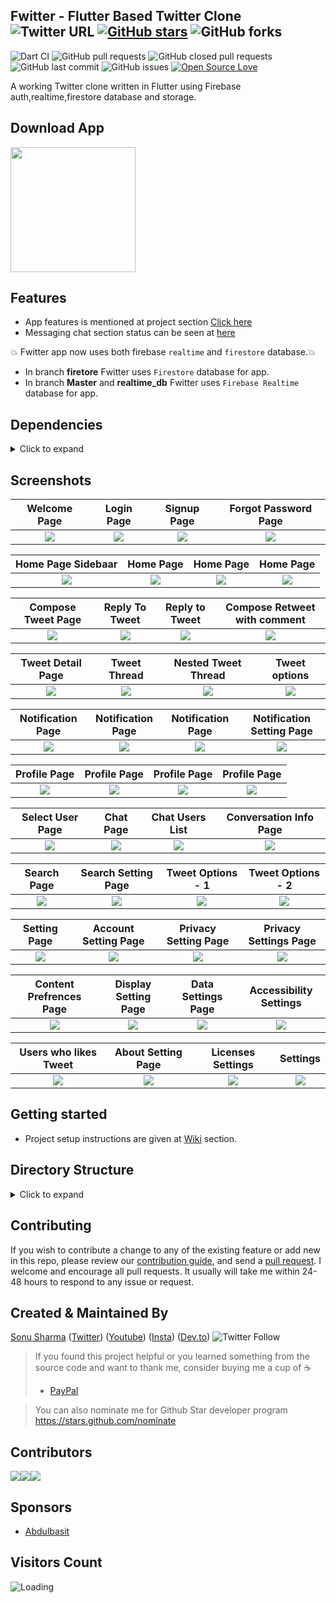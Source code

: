 ## Fwitter - Flutter Based Twitter Clone ![Twitter URL](https://img.shields.io/twitter/url?style=social&url=https%3A%2F%2Ftwitter.com%2Fquyip8818) [![GitHub stars](https://img.shields.io/github/stars/quyip8818/flutter_twitter_clone?style=social)](https://github.com/login?return_to=%2Fquyip8818%flutter_twitter_clone) ![GitHub forks](https://img.shields.io/github/forks/quyip8818/flutter_twitter_clone?style=social) 
![Dart CI](https://github.com/quyip8818/flutter_twitter_clone/workflows/Dart%20CI/badge.svg) ![GitHub pull requests](https://img.shields.io/github/issues-pr/quyip8818/flutter_twitter_clone) ![GitHub closed pull requests](https://img.shields.io/github/issues-pr-closed/quyip8818/flutter_twitter_clone) ![GitHub last commit](https://img.shields.io/github/last-commit/quyip8818/flutter_twitter_clone)  ![GitHub issues](https://img.shields.io/github/issues-raw/quyip8818/flutter_twitter_clone) [![Open Source Love](https://badges.frapsoft.com/os/v2/open-source.svg?v=103)](https://github.com/quyip8818/flutter_twitter_clone) 

A working Twitter clone written in Flutter using Firebase auth,realtime,firestore database and storage.


## Download App
<a href="https://play.google.com/store/apps/details?id=com.quyip8818.flutter_twitter_clone"><img src="https://play.google.com/intl/en_us/badges/static/images/badges/en_badge_web_generic.png" width="200"></img></a>



## Features
* App features is mentioned at project section [ Click here](https://github.com/quyip8818/flutter_twitter_clone/projects/1)
* Messaging chat section status can be seen at [here](https://github.com/quyip8818/flutter_twitter_clone/projects/2)

 :boom: Fwitter app now uses both firebase `realtime` and `firestore` database.:boom:
* In branch **firetore** Fwitter uses `Firestore` database for app. 
* In branch **Master** and **realtime_db** Fwitter uses `Firebase Realtime` database for app.


## Dependencies
<details>
     <summary> Click to expand </summary>
     
* [intl](https://pub.dev/packages/intl)
* [uuid](https://pub.dev/packages/uuid)
* [http](https://pub.dev/packages/http)
* [share](https://pub.dev/packages/share)
* [provider](https://pub.dev/packages/provider)
* [url_launcher](https://pub.dev/packages/url_launcher)
* [google_fonts](https://pub.dev/packages/google_fonts)
* [image_picker](https://pub.dev/packages/image_picker)
* [firebase_auth](https://pub.dev/packages/firebase_auth)
* [google_sign_in](https://pub.dev/packages/google_sign_in)
* [firebase_analytics](https://pub.dev/packages/firebase_analytics)
* [firebase_database](https://pub.dev/packages/firebase_database)
* [shared_preferences](https://pub.dev/packages/shared_preferences)
* [flutter_advanced_networkimage](https://pub.dev/packages/flutter_advanced_networkimage)
     
</details>

## Screenshots

Welcome Page               |  Login Page               | Signup Page               |  Forgot Password Page
:-------------------------:|:-------------------------:|:-------------------------:|:-------------------------:
![](https://github.com/quyip8818/flutter_twitter_clone/blob/master/screenshots/Auth/screenshot_1.jpg?raw=true)|![](https://github.com/quyip8818/flutter_twitter_clone/blob/master/screenshots/Auth/screenshot_2.jpg?raw=true)|![](https://github.com/quyip8818/flutter_twitter_clone/blob/master/screenshots/Auth/screenshot_3.jpg?raw=true)|![](https://github.com/quyip8818/flutter_twitter_clone/blob/master/screenshots/Auth/screenshot_4.jpg?raw=true)|

Home Page Sidebaar         |  Home Page       |   Home Page               |  Home Page
:-------------------------:|:-------------------------:|:-------------------------:|:-------------------------:
![](https://github.com/quyip8818/flutter_twitter_clone/blob/master/screenshots/Home/screenshot_5.jpg?raw=true)|![](https://github.com/quyip8818/flutter_twitter_clone/blob/master/screenshots/Home/screenshot_2.jpg?raw=true)|![](https://github.com/quyip8818/flutter_twitter_clone/blob/master/screenshots/Home/screenshot_7.jpg?raw=true)|![](https://github.com/quyip8818/flutter_twitter_clone/blob/master/screenshots/Home/screenshot_6.jpg?raw=true)|

Compose Tweet Page                  | Reply To Tweet       |   Reply to Tweet      |     Compose Retweet with comment
:-------------------------:|:-------------------------:|:-------------------------:|:-------------------------:
![](https://github.com/quyip8818/flutter_twitter_clone/blob/master/screenshots/CreateTweet/screenshot_1.jpg?raw=true)|![](https://github.com/quyip8818/flutter_twitter_clone/blob/master/screenshots/CreateTweet/screenshot_2.jpg?raw=true)|![](https://github.com/quyip8818/flutter_twitter_clone/blob/master/screenshots/CreateTweet/screenshot_4.jpg?raw=true)|![](https://github.com/quyip8818/flutter_twitter_clone/blob/master/screenshots/CreateTweet/screenshot_3.jpg?raw=true)|

Tweet Detail Page         |  Tweet Thread              |   Nested Tweet Thread     | Tweet options
:-------------------------:|:-------------------------:|:-------------------------:|:-------------------------:
![](https://github.com/quyip8818/flutter_twitter_clone/blob/master/screenshots/TweetDetail/screenshot_3.jpg?raw=true)|![](https://github.com/quyip8818/flutter_twitter_clone/blob/master/screenshots/TweetDetail/screenshot_4.jpg?raw=true)|![](https://github.com/quyip8818/flutter_twitter_clone/blob/master/screenshots/TweetDetail/screenshot_1.jpg?raw=true)|![](https://github.com/quyip8818/flutter_twitter_clone/blob/master/screenshots/TweetDetail/screenshot_2.jpg?raw=true)|

Notification Page         |  Notification Page         |   Notification Page       | Notification Setting Page
:-------------------------:|:-------------------------:|:-------------------------:|:-------------------------:
![](https://github.com/quyip8818/flutter_twitter_clone/blob/master/screenshots/Notification/screenshot_1.jpg?raw=true)|![](https://github.com/quyip8818/flutter_twitter_clone/blob/master/screenshots/Notification/screenshot_2.jpg?raw=true)|![](https://github.com/quyip8818/flutter_twitter_clone/blob/master/screenshots/Notification/screenshot_3.jpg?raw=true)|![](https://github.com/quyip8818/flutter_twitter_clone/blob/master/screenshots/Notification/screenshot_4.jpg?raw=true)|

Profile Page                |  Profile Page            |   Profile  Page       | Profile  Page
:-------------------------:|:-------------------------:|:-------------------------:|:-------------------------:
![](https://github.com/quyip8818/flutter_twitter_clone/blob/master/screenshots/Profile/screenshot_1.jpg?raw=true)|![](https://github.com/quyip8818/flutter_twitter_clone/blob/master/screenshots/Profile/screenshot_2.jpg?raw=true)|![](https://github.com/quyip8818/flutter_twitter_clone/blob/master/screenshots/Profile/screenshot_4.jpg?raw=true)|![](https://github.com/quyip8818/flutter_twitter_clone/blob/master/screenshots/Profile/screenshot_7.jpg?raw=true)|

Select User Page                |  Chat Page            |    Chat Users List       | Conversation Info Page
:-------------------------:|:-------------------------:|:-------------------------:|:-------------------------:
![](https://github.com/quyip8818/flutter_twitter_clone/blob/master/screenshots/Chat/screenshot_1.jpg?raw=true)|![](https://github.com/quyip8818/flutter_twitter_clone/blob/master/screenshots/Chat/screenshot_2.jpg?raw=true)|![](https://github.com/quyip8818/flutter_twitter_clone/blob/master/screenshots/Chat/screenshot_3.jpg?raw=true)|![](https://github.com/quyip8818/flutter_twitter_clone/blob/master/screenshots/Chat/screenshot_4.jpg?raw=true)|

Search Page                |  Search Setting Page            |  Tweet Options - 1     | Tweet Options - 2
:-------------------------:|:-------------------------:|:-------------------------:|:-------------------------:
![](https://github.com/quyip8818/flutter_twitter_clone/blob/master/screenshots/Search/screenshot_1.jpg?raw=true)|![](https://github.com/quyip8818/flutter_twitter_clone/blob/master/screenshots/Search/screenshot_2.jpg?raw=true)|![](https://github.com/quyip8818/flutter_twitter_clone/blob/master/screenshots/TweetDetail/screenshot_5.jpg?raw=true)|![](https://github.com/quyip8818/flutter_twitter_clone/blob/master/screenshots/TweetDetail/screenshot_6.jpg?raw=true)|


Setting Page                |  Account Setting Page    |  Privacy Setting Page    | Privacy Settings Page
:-------------------------:|:-------------------------:|:-------------------------:|:-------------------------:
![](https://github.com/quyip8818/flutter_twitter_clone/blob/master/screenshots/Settings/screenshot_1.jpg?raw=true)|![](https://github.com/quyip8818/flutter_twitter_clone/blob/master/screenshots/Settings/screenshot_2.jpg?raw=true)|![](https://github.com/quyip8818/flutter_twitter_clone/blob/master/screenshots/Settings/screenshot_4.jpg?raw=true)|![](https://github.com/quyip8818/flutter_twitter_clone/blob/master/screenshots/Settings/screenshot_3.jpg?raw=true)|

Content Prefrences Page      |  Display Setting Page    |  Data Settings Page    | Accessibility Settings
:-------------------------:|:-------------------------:|:-------------------------:|:-------------------------:
![](https://github.com/quyip8818/flutter_twitter_clone/blob/master/screenshots/Settings/screenshot_5.jpg?raw=true)|![](https://github.com/quyip8818/flutter_twitter_clone/blob/master/screenshots/Settings/screenshot_6.jpg?raw=true)|![](https://github.com/quyip8818/flutter_twitter_clone/blob/master/screenshots/Settings/screenshot_7.jpg?raw=true)|![](https://github.com/quyip8818/flutter_twitter_clone/blob/master/screenshots/Settings/screenshot_8.jpg?raw=true)|

  Users who likes Tweet        |  About Setting Page    |  Licenses Settings     |  Settings
:-------------------------:|:-------------------------:|:-------------------------:|:-------------------------:
![](https://github.com/quyip8818/flutter_twitter_clone/blob/master/screenshots/TweetDetail/screenshot_7.jpg?raw=true)|![](https://github.com/quyip8818/flutter_twitter_clone/blob/master/screenshots/Settings/screenshot_9.jpg?raw=true)|![](https://github.com/quyip8818/flutter_twitter_clone/blob/master/screenshots/Settings/screenshot_10.jpg?raw=true)|![](https://github.com/quyip8818/flutter_twitter_clone/blob/master/screenshots/Settings/screenshot_81.jpg?raw=true)|





## Getting started 
* Project setup instructions are given at [Wiki](https://github.com/quyip8818/flutter_twitter_clone/wiki/Gettings-Started) section.

## Directory Structure
<details>
     <summary> Click to expand </summary>
  
```
|-- lib
|   |-- helper
|   |   |-- constant.dart
|   |   |-- customRoute.dart
|   |   |-- enum.dart
|   |   |-- routes.dart
|   |   |-- theme.dart
|   |   |-- utility.dart
|   |   '-- validator.dart
|   |-- main.dart
|   |-- model
|   |   |-- chatModel.dart
|   |   |-- feedModel.dart
|   |   |-- notificationModel.dart
|   |   '-- user.dart
|   |-- page
|   |   |-- Auth
|   |   |   |-- forgetPasswordPage.dart
|   |   |   |-- selectAuthMethod.dart
|   |   |   |-- signin.dart
|   |   |   |-- signup.dart
|   |   |   |-- verifyEmail.dart
|   |   |   '-- widget
|   |   |       '-- googleLoginButton.dart
|   |   |-- common
|   |   |   |-- sidebar.dart
|   |   |   |-- splash.dart
|   |   |   |-- usersListPage.dart
|   |   |   '-- widget
|   |   |       '-- userListWidget.dart
|   |   |-- feed
|   |   |   |-- composeTweet
|   |   |   |   |-- composeTweet.dart
|   |   |   |   |-- state
|   |   |   |   |   '-- composeTweetState.dart
|   |   |   |   '-- widget
|   |   |   |       |-- composeBottomIconWidget.dart
|   |   |   |       |-- composeTweetImage.dart
|   |   |   |       '-- widgetView.dart
|   |   |   |-- feedPage.dart
|   |   |   |-- feedPostDetail.dart
|   |   |   '-- imageViewPage.dart
|   |   |-- homePage.dart
|   |   |-- message
|   |   |   |-- chatListPage.dart
|   |   |   |-- chatScreenPage.dart
|   |   |   |-- conversationInformation
|   |   |   |   '-- conversationInformation.dart
|   |   |   '-- newMessagePage.dart
|   |   |-- notification
|   |   |   '-- notificationPage.dart
|   |   |-- profile
|   |   |   |-- EditProfilePage.dart
|   |   |   |-- follow
|   |   |   |   |-- followerListPage.dart
|   |   |   |   '-- followingListPage.dart
|   |   |   |-- profileImageView.dart
|   |   |   |-- profilePage.dart
|   |   |   '-- widgets
|   |   |       '-- tabPainter.dart
|   |   |-- search
|   |   |   '-- SearchPage.dart
|   |   '-- settings
|   |       |-- accountSettings
|   |       |   |-- about
|   |       |   |   '-- aboutTwitter.dart
|   |       |   |-- accessibility
|   |       |   |   '-- accessibility.dart
|   |       |   |-- accountSettingsPage.dart
|   |       |   |-- contentPrefrences
|   |       |   |   |-- contentPreference.dart
|   |       |   |   '-- trends
|   |       |   |       '-- trendsPage.dart
|   |       |   |-- dataUsage
|   |       |   |   '-- dataUsagePage.dart
|   |       |   |-- displaySettings
|   |       |   |   '-- displayAndSoundPage.dart
|   |       |   |-- notifications
|   |       |   |   '-- notificationPage.dart
|   |       |   |-- privacyAndSafety
|   |       |   |   |-- directMessage
|   |       |   |   |   '-- directMessage.dart
|   |       |   |   '-- privacyAndSafetyPage.dart
|   |       |   '-- proxy
|   |       |       '-- proxyPage.dart
|   |       |-- settingsAndPrivacyPage.dart
|   |       '-- widgets
|   |           |-- headerWidget.dart
|   |           |-- settingsAppbar.dart
|   |           '-- settingsRowWidget.dart
|   |-- state
|   |   |-- appState.dart
|   |   |-- authState.dart
|   |   |-- chats
|   |   |   '-- chatState.dart
|   |   |-- feedState.dart
|   |   |-- notificationState.dart
|   |   '-- searchState.dart
|   '-- widgets
|       |-- bottomMenuBar
|       |   |-- HalfPainter.dart
|       |   |-- bottomMenuBar.dart
|       |   '-- tabItem.dart
|       |-- customAppBar.dart
|       |-- customWidgets.dart
|       |-- newWidget
|       |   |-- customClipper.dart
|       |   |-- customLoader.dart
|       |   |-- customProgressbar.dart
|       |   |-- customUrlText.dart
|       |   |-- emptyList.dart
|       |   |-- rippleButton.dart
|       |   '-- title_text.dart
|       '-- tweet
|           |-- tweet.dart
|           '-- widgets
|               |-- parentTweet.dart
|               |-- retweetWidget.dart
|               |-- tweetBottomSheet.dart
|               |-- tweetIconsRow.dart
|               |-- tweetImage.dart
|               '-- unavailableTweet.dart
|-- pubspec.yaml
```

</details>
     
## Contributing

If you wish to contribute a change to any of the existing feature or add new in this repo,
please review our [contribution guide](https://github.com/quyip8818/flutter_twitter_clone/blob/master/CONTRIBUTING.md),
and send a [pull request](https://github.com/quyip8818/flutter_twitter_clone/pulls). I welcome and encourage all pull requests. It usually will take me within 24-48 hours to respond to any issue or request.

## Created & Maintained By

[Sonu Sharma](https://github.com/quyip8818) ([Twitter](https://www.twitter.com/quyip8818)) ([Youtube](https://www.youtube.com/user/sonusharma045sonu/)) ([Insta](https://www.instagram.com/_sonu_sharma__)) ([Dev.to](https://dev.to/quyip8818))
  ![Twitter Follow](https://img.shields.io/twitter/follow/quyip8818?style=social) 

> If you found this project helpful or you learned something from the source code and want to thank me, consider buying me a cup of :coffee:
>
> * [PayPal](https://paypal.me/quyip8818/)

> You can also nominate me for Github Star developer program
> https://stars.github.com/nominate


## Contributors
[![](https://sourcerer.io/fame/quyip8818/quyip8818/flutter_twitter_clone/images/0)](https://sourcerer.io/fame/quyip8818/quyip8818/flutter_twitter_clone/links/0)[![](https://sourcerer.io/fame/quyip8818/quyip8818/flutter_twitter_clone/images/1)](https://sourcerer.io/fame/quyip8818/quyip8818/flutter_twitter_clone/links/1)[![](https://sourcerer.io/fame/quyip8818/quyip8818/flutter_twitter_clone/images/2)](https://sourcerer.io/fame/quyip8818/quyip8818/flutter_twitter_clone/links/2)

## Sponsors
* [Abdulbasit](https://github.com/AbdulbasitSaid)
## Visitors Count

<img align="left" src = "https://profile-counter.glitch.me/flutter_twitter_clone/count.svg" alt ="Loading">
